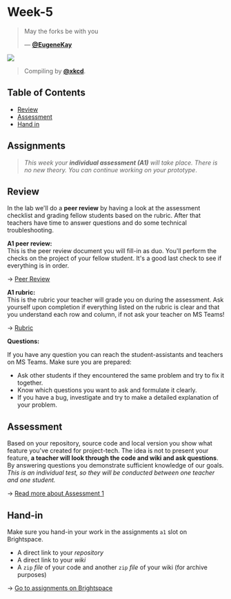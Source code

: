 # Week-5

> May the forks be with you
> 
> — [**@EugeneKay**][quote-author]

[![][inspiration-cover]][inspiration-link]

> Compiling by [**@xkcd**][inspiration-author].

## Table of Contents

* [Review](#review)
* [Assessment](#assesment)
* [Hand in](#hand-in)

## Assignments

> _This week your **individual assessment (A1)** will take place. There is no new theory. You can continue working on your prototype_.

## Review

In the lab we'll do a **peer review** by having a look at the assessment checklist and grading fellow students based on the rubric. After that teachers have time to answer questions and do some technical troubleshooting.

**A1 peer review:**  
This is the peer review document you will fill-in as duo. You'll perform the checks on the project of your fellow student. It's a good last check to see if everything is in order.

→ [Peer Review][review]

**A1 rubric:**  
This is the rubric your teacher will grade you on during the assessment. Ask yourself upon completion if everything listed on the rubric is clear and that you understand each row and column, if not ask your teacher on MS Teams!

→ [Rubric](/grading/a1.md)

**Questions:**  

If you have any question you can reach the student-assistants and teachers on MS Teams. Make sure you are prepared:

* Ask other students if they encountered the same problem and try to fix it together.
* Know which questions you want to ask and formulate it clearly.
* If you have a bug, investigate and try to make a detailed explanation of your problem.

## Assessment

Based on your repository, source code and local version you show what feature you've created for project-tech. The idea is not to present your feature, **a teacher will look through the code and wiki and ask questions**. By answering questions you demonstrate sufficient knowledge of our goals. _This is an individual test, so they will be conducted between one teacher and one student._

→ [Read more about Assessment 1](/grading/a1.md)  

## Hand-in
Make sure you hand-in your work in the assignments `a1` slot on Brightspace.
* A direct link to your _repository_
* A direct link to your _wiki_
* A `zip` _file_ of your code and another `zip` _file_ of your wiki (for archive purposes)

→ [Go to assignments on Brightspace](/grading/a1.md)  

[quote-author]: https://github.com/EugeneKay/git-jokes/blob/lulz/Jokes.txt
[inspiration-cover]: https://imgs.xkcd.com/comics/compiling.png
[inspiration-link]: https://xkcd.com/303/
[inspiration-author]: https://xkcd.com

[assignments]: https://dlo.mijnhva.nl/d2l/lms/dropbox/admin/folders_manage.d2l?ou=324333
[review]: https://icthva.sharepoint.com/:w:/r/sites/FDMCI_EDU_CMD_Blok_Tech_CMD_2122/Gedeelde%20documenten/Project-tech/a1-peer-review_student.docx?d=w0bfba3a9bee04c64a359154bf5a2bab0&csf=1&web=1&e=vmbTao
